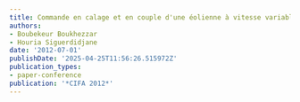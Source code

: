 ```yaml
---
title: Commande en calage et en couple d'une éolienne à vitesse variable
authors:
- Boubekeur Boukhezzar
- Houria Siguerdidjane
date: '2012-07-01'
publishDate: '2025-04-25T11:56:26.515972Z'
publication_types:
- paper-conference
publication: '*CIFA 2012*'
---
```

